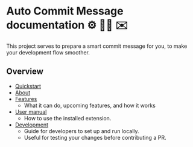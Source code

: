 # Auto Commit Message documentation ⚙️ 🧙‍♂️ ✉️

This project serves to prepare a smart commit message for you, to make your development flow smoother.


## Overview

- [Quickstart](quickstart.md)
- [About](about.md)
- [Features](features.md)
    - What it can do, upcoming features, and how it works
- [User manual](manual/)
    - How to use the installed extension.
- [Development](development/)
    - Guide for developers to set up and run locally.
    - Useful for testing your changes before contributing a PR.

<!--

The docs are split into two features:

- [Extension](extension.md)
- [Terminal hook](terminal-hook.md)

Part ideas:

- A shell script in a repo
- References a concatenated JS script from this repo (just the text handling and not the full extension), which is in a bin directory.

-->
